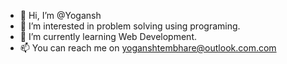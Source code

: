 - 👋 Hi, I’m @Yogansh
- 👀 I’m interested in problem solving using programing.
- 🌱 I’m currently learning Web Development.
- 📫 You can reach me on yoganshtembhare@outlook.com.com

<!---
Yogansh11/Yogansh11 is a ✨ special ✨ repository because its `README.md` (this file) appears on your GitHub profile.
You can click the Preview link to take a look at your changes.
--->
